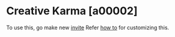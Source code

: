 # Creative Karma [a00002]

To use this, go make new [invite](https://nivite.jrvite.com/ws/editor/new/basics/?design=blank)
Refer [how to](https://github.com/nesign/niview#how-to-use) for customizing this.
